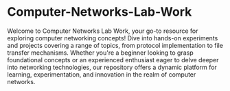 # Computer-Networks-Lab-Work

Welcome to Computer Networks Lab Work, your go-to resource for exploring computer networking concepts! Dive into hands-on experiments and projects covering a range of topics, from protocol implementation to file transfer mechanisms. Whether you're a beginner looking to grasp foundational concepts or an experienced enthusiast eager to delve deeper into networking technologies, our repository offers a dynamic platform for learning, experimentation, and innovation in the realm of computer networks.
